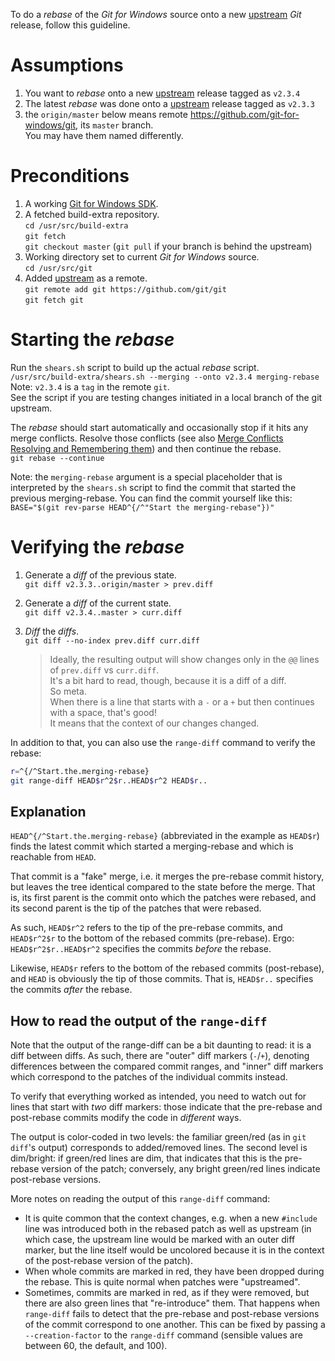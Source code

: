 To do a *rebase* of the *Git for Windows* source onto a new [upstream](https://github.com/git/git) *Git* release, follow this guideline.

# Assumptions
1. You want to *rebase* onto a new [upstream](https://github.com/git/git) release tagged as `v2.3.4`
2. The latest *rebase* was done onto a [upstream](https://github.com/git/git) release tagged as `v2.3.3`
3. the `origin/master` below means remote https://github.com/git-for-windows/git, its `master` branch.   
   You may have them named differently.  

# Preconditions
1. A working [Git for Windows SDK](https://gitforwindows.org/#download-sdk).
2. A fetched build-extra repository.  
    `cd /usr/src/build-extra`  
    `git fetch`  
    `git checkout master`
    (`git pull` if your branch is behind the upstream)
3. Working directory set to current *Git for Windows* source.  
    `cd /usr/src/git`
4. Added [upstream](https://github.com/git/git) as a remote.  
    `git remote add git https://github.com/git/git`  
    `git fetch git`

# Starting the *rebase*
Run the `shears.sh` script to build up the actual *rebase* script.  
    `/usr/src/build-extra/shears.sh --merging --onto v2.3.4 merging-rebase`
    Note: `v2.3.4` is a `tag` in the remote `git`.  
    See the script if you are testing changes initiated in a local branch of the git upstream.

The *rebase* should start automatically and occasionally stop if it hits any merge conflicts. Resolve those conflicts (see also [Merge Conflicts Resolving and Remembering them](https://github.com/git-for-windows/git/wiki/Merge-Conflicts---Resolving-and-Remembering-them)) and then continue the rebase.  
    `git rebase --continue`

Note: the `merging-rebase` argument is a special placeholder that is interpreted by the `shears.sh` script to find the commit that started the previous merging-rebase. You can find the commit yourself like this:
    `BASE="$(git rev-parse HEAD^{/^"Start the merging-rebase"})"`

# Verifying the *rebase*
1. Generate a *diff* of the previous state.  
    `git diff v2.3.3..origin/master > prev.diff`
2. Generate a *diff* of the current state.  
    `git diff v2.3.4..master > curr.diff`
3. *Diff* the *diffs*.  
    `git diff --no-index prev.diff curr.diff`

    >Ideally, the resulting output will show changes only in the `@@` lines of `prev.diff` vs `curr.diff`.  
    >It's a bit hard to read, though, because it is a diff of a diff.  
    >So meta.  
    >When there is a line that starts with a `-` or a `+` but then continues with a space, that's good!  
    >It means that the context of our changes changed.

In addition to that, you can also use the `range-diff` command to verify the rebase:

```sh
r=^{/^Start.the.merging-rebase}
git range-diff HEAD$r^2$r..HEAD$r^2 HEAD$r..
```

## Explanation

`HEAD^{/^Start.the.merging-rebase}` (abbreviated in the example as `HEAD$r`) finds the latest commit which started a merging-rebase and which is reachable from `HEAD`.

That commit is a "fake" merge, i.e. it merges the pre-rebase commit history, but leaves the tree identical compared to the state before the merge. That is, its first parent is the commit onto which the patches were rebased, and its second parent is the tip of the patches that were rebased.

As such, `HEAD$r^2` refers to the tip of the pre-rebase commits, and `HEAD$r^2$r` to the bottom of the rebased commits (pre-rebase). Ergo: `HEAD$r^2$r..HEAD$r^2` specifies the commits *before* the rebase.

Likewise, `HEAD$r` refers to the bottom of the rebased commits (post-rebase), and `HEAD` is obviously the tip of those commits. That is, `HEAD$r..` specifies the commits *after* the rebase.

## How to read the output of the `range-diff`
Note that the output of the range-diff can be a bit daunting to read: it is a diff between diffs. As such, there are "outer" diff markers (`-`/`+`), denoting differences between the compared commit ranges, and "inner" diff markers which correspond to the patches of the individual commits instead.

To verify that everything worked as intended, you need to watch out for lines that start with *two* diff markers: those indicate that the pre-rebase and post-rebase commits modify the code in *different* ways.

The output is color-coded in two levels: the familiar green/red (as in `git diff`'s output) corresponds to added/removed lines. The second level is dim/bright: if green/red lines are dim, that indicates that this is the pre-rebase version of the patch; conversely, any bright green/red lines indicate post-rebase versions.

More notes on reading the output of this `range-diff` command:
- It is quite common that the context changes, e.g. when a new `#include` line was introduced both in the rebased patch as well as upstream (in which case, the upstream line would be marked with an outer diff marker, but the line itself would be uncolored because it is in the context of the post-rebase version of the patch). 
- When whole commits are marked in red, they have been dropped during the rebase. This is quite normal when patches were "upstreamed".
- Sometimes, commits are marked in red, as if they were removed, but there are also green lines that "re-introduce" them. That happens when `range-diff` fails to detect that the pre-rebase and post-rebase versions of the commit correspond to one another. This can be fixed by passing a `--creation-factor` to the `range-diff` command (sensible values are between 60, the default, and 100).
